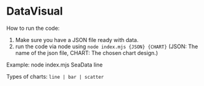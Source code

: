 # DataVisual

How to run the code:
1. Make sure you have a JSON file ready with data.
2. run the code via node using `node index.mjs {JSON} {CHART}` (JSON: The name of the json file, CHART: The chosen chart design.)

Example: node index.mjs SeaData line 

Types of charts: `line | bar | scatter`
